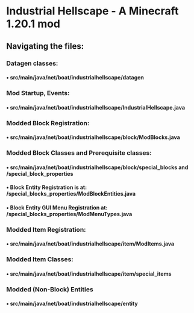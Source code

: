 # Industrial Hellscape - A Minecraft 1.20.1 mod
 
## Navigating the files:

### Datagen classes: 
#### • src/main/java/net/boat/industrialhellscape/datagen

### Mod Startup, Events:
#### • src/main/java/net/boat/industrialhellscape/IndustrialHellscape.java

### Modded Block Registration:
#### • src/main/java/net/boat/industrialhellscape/block/ModBlocks.java

### Modded Block Classes and Prerequisite classes:
#### • src/main/java/net/boat/industrialhellscape/block/special_blocks and /special_block_properties
#### • Block Entity Registration is at: /special_blocks_properties/ModBlockEntities.java
#### • Block Entity GUI Menu Registration at: /special_blocks_properties/ModMenuTypes.java

### Modded Item Registration:
#### • src/main/java/net/boat/industrialhellscape/item/ModItems.java

### Modded Item Classes:
#### • src/main/java/net/boat/industrialhellscape/item/special_items

### Modded (Non-Block) Entities
#### • src/main/java/net/boat/industrialhellscape/entity
